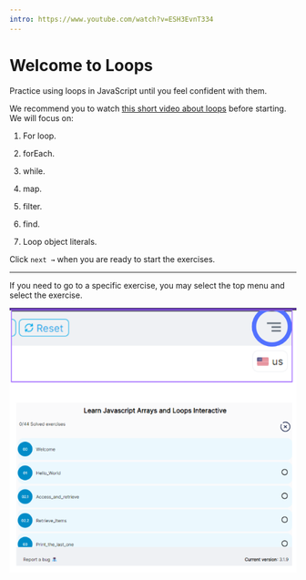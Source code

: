 ```yaml
---
intro: https://www.youtube.com/watch?v=ESH3EvnT334
---
```



# Welcome to Loops

Practice using loops in JavaScript until you feel confident with them.

We recommend you to watch [this short video about loops](https://www.youtube.com/watch?v=U3ZlQSOcOI0) before starting. We will focus on:

1. For loop.

2. forEach.

3. while.

4. map.

5. filter.

6. find.

7. Loop object literals.

Click `next →` when you are ready to start the exercises.

***
If you need to go to a specific exercise, you may select the top menu and select the exercise.

![exercises menu](../../.learn/assets/exercises-menu.png?raw=true)
